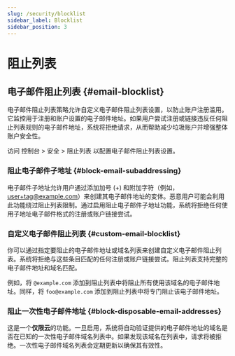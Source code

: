 ```yaml
---
slug: /security/blocklist
sidebar_label: Blocklist
sidebar_position: 3
---
```


# 阻止列表

## 电子邮件阻止列表 {#email-blocklist}

电子邮件阻止列表策略允许自定义电子邮件阻止列表设置，以防止账户注册滥用。它监控用于注册和账户设置的电子邮件地址。如果用户尝试注册或链接违反任何阻止列表规则的电子邮件地址，系统将拒绝请求，从而帮助减少垃圾账户并增强整体账户安全性。

访问 <CloudLink to="/security/blocklist">控制台 > 安全 > 阻止列表</CloudLink> 以配置电子邮件阻止列表设置。

### 阻止电子邮件子地址 {#block-email-subaddressing}

电子邮件子地址允许用户通过添加加号 (+) 和附加字符（例如，user+tag@example.com）来创建其电子邮件地址的变体。恶意用户可能会利用此功能绕过阻止列表限制。通过启用阻止电子邮件子地址功能，系统将拒绝任何使用子地址电子邮件格式的注册或账户链接尝试。

### 自定义电子邮件阻止列表 {#custom-email-blocklist}

你可以通过指定要阻止的电子邮件地址或域名列表来创建自定义电子邮件阻止列表。系统将拒绝与这些条目匹配的任何注册或账户链接尝试。阻止列表支持完整的电子邮件地址和域名匹配。

例如，将 `@example.com` 添加到阻止列表中将阻止所有使用该域名的电子邮件地址。同样，将 `foo@example.com` 添加到阻止列表中将专门阻止该电子邮件地址。

### 阻止一次性电子邮件地址 {#block-disposable-email-addresses}

这是一个**仅限云**的功能。一旦启用，系统将自动验证提供的电子邮件地址的域名是否在已知的一次性电子邮件域名列表中。如果发现该域名在列表中，请求将被拒绝。一次性电子邮件域名列表会定期更新以确保其有效性。
